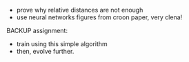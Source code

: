 - prove why relative distances are not enough
- use neural networks figures from croon paper, very clena!

BACKUP assignment:
- train using this simple algorithm
- then, evolve further.